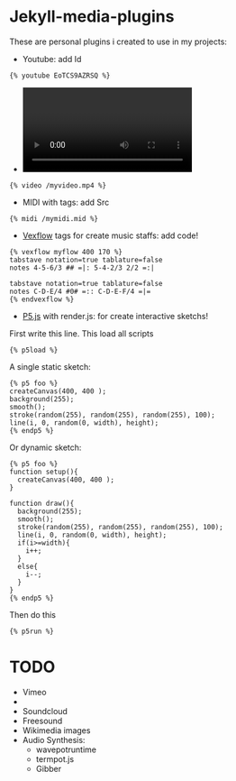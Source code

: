 # Jekyll-media-plugins

These are personal plugins i created to use in my projects:

  - Youtube: add Id

```liquid
{% youtube EoTCS9AZRSQ %}
```

  - <video> Tags: add Src

```liquid
{% video /myvideo.mp4 %}
```

  - MIDI with <embed> tags: add Src

```liquid
{% midi /mymidi.mid %}
```

  - [Vexflow](https://github.com/0xfe/vexflow) <canvas> tags for create music
    staffs: add code!

```
{% vexflow myflow 400 170 %}
tabstave notation=true tablature=false
notes 4-5-6/3 ## =|: 5-4-2/3 2/2 =:|

tabstave notation=true tablature=false
notes C-D-E/4 #0# =:: C-D-E-F/4 =|=
{% endvexflow %}
```

- [P5.js](p5js.org/) with render.js: for create interactive sketchs!

First write this line. This load all scripts

    {% p5load %}

A single static sketch:

```
{% p5 foo %}
createCanvas(400, 400 );
background(255);
smooth();
stroke(random(255), random(255), random(255), 100);
line(i, 0, random(0, width), height);
{% endp5 %}
```

Or dynamic sketch:

```
{% p5 foo %}
function setup(){
  createCanvas(400, 400 );
}

function draw(){
  background(255);
  smooth();
  stroke(random(255), random(255), random(255), 100);
  line(i, 0, random(0, width), height);
  if(i>=width){
    i++;
  }
  else{
    i--;
  }
}	
{% endp5 %}
```

Then do this

    {% p5run %}

# TODO

  - Vimeo
  - <audio> tags
  - Soundcloud
  - Freesound
  - Wikimedia images
  - Audio Synthesis:
    - wavepotruntime
    - termpot.js
    - Gibber

